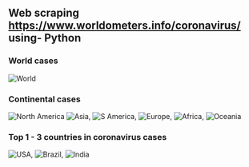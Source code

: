 ## Web scraping https://www.worldometers.info/coronavirus/ using- Python

### World cases
![World](https://user-images.githubusercontent.com/76060198/151646462-600243c8-6821-45cd-a390-f1be858b8233.PNG)

### Continental cases
![North America](https://user-images.githubusercontent.com/76060198/151646458-0b525c20-ce82-46c3-a1f9-370a59d2cd69.PNG)
![Asia](https://user-images.githubusercontent.com/76060198/151646456-62c0ad59-f641-4de3-a1ff-780e96bf8610.PNG), ![S America](https://user-images.githubusercontent.com/76060198/151646455-bb08cf8f-08f3-47c3-ad28-ebd12412cf99.PNG), ![Europe](https://user-images.githubusercontent.com/76060198/151646454-c670225a-268c-4c26-b9f9-1df52ddd1626.PNG), ![Africa](https://user-images.githubusercontent.com/76060198/151646451-8c11a5f6-7e28-4445-b097-9b2c69a24611.PNG), ![Oceania](https://user-images.githubusercontent.com/76060198/151646464-3e7d91c2-469e-4267-b84d-7d3870e3f004.PNG)

### Top 1 - 3 countries in coronavirus cases
![USA](https://user-images.githubusercontent.com/76060198/151646461-303cdf49-caad-4e1b-a180-6e8a0c1735da.PNG), ![Brazil](https://user-images.githubusercontent.com/76060198/151646459-bf5a38f1-3bc0-4873-bffe-9e04626a9b5a.PNG), ![India](https://user-images.githubusercontent.com/76060198/151646460-e0fba501-275c-4a49-9517-4a6ec7e2efcc.PNG)
